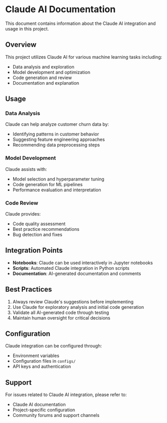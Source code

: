 # Claude AI Documentation

This document contains information about the Claude AI integration and usage in this project.

## Overview

This project utilizes Claude AI for various machine learning tasks including:
- Data analysis and exploration
- Model development and optimization
- Code generation and review
- Documentation and explanation

## Usage

### Data Analysis
Claude can help analyze customer churn data by:
- Identifying patterns in customer behavior
- Suggesting feature engineering approaches
- Recommending data preprocessing steps

### Model Development
Claude assists with:
- Model selection and hyperparameter tuning
- Code generation for ML pipelines
- Performance evaluation and interpretation

### Code Review
Claude provides:
- Code quality assessment
- Best practice recommendations
- Bug detection and fixes

## Integration Points

- **Notebooks**: Claude can be used interactively in Jupyter notebooks
- **Scripts**: Automated Claude integration in Python scripts
- **Documentation**: AI-generated documentation and comments

## Best Practices

1. Always review Claude's suggestions before implementing
2. Use Claude for exploratory analysis and initial code generation
3. Validate all AI-generated code through testing
4. Maintain human oversight for critical decisions

## Configuration

Claude integration can be configured through:
- Environment variables
- Configuration files in `configs/`
- API keys and authentication

## Support

For issues related to Claude AI integration, please refer to:
- Claude AI documentation
- Project-specific configuration
- Community forums and support channels



